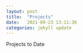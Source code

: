 ```yaml
---
layout: post
title:  "Projects"
date:   2021-09-23 13:11:36
categories: jekyll update
---
```

Projects to Date
